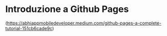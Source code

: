 # Introduzione a Github Pages

(https://abhiappmobiledeveloper.medium.com/github-pages-a-complete-tutorial-151cb6cade9c)